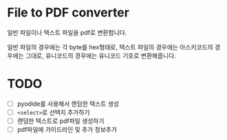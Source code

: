 # File to PDF converter

일반 파일이나 텍스트 파일을 pdf로 변환합니다.

일반 파일의 경우에는 각 byte를 hex형태로, 텍스트 파일의 경우에는 아스키코드의 경우에는 그대로, 유니코드의 경우에는 유니코드 기호로 변환해줍니다.

# TODO

- [ ] pyodide를 사용해서 랜덤한 텍스트 생성
- [ ] `<select>`로 선택지 추가하기
- [ ] 랜덤한 텍스트로 pdf파일 생성하기
- [ ] pdf파일에 가이드라인 및 추가 정보추가
